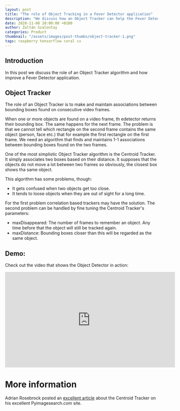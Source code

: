 ```yaml
---
layout: post
title: "The role of Object Tracking in a Fever Detector application"
description: "We discuss how an Object Tracker can help the Fever Detector camera whe objects disappear temporarily"
date: 2020-11-08 20:00:00 +0100
author: Zoltán Szalontay
categories: Product
thumbnail: "/assets/images/post-thumbs/object-tracker-1.png"
tags: raspberry tensorflow coral cv
---
```

## Introduction

In this post we discuss the role of an Object Tracker algorithm and how improve a Fever Detector application.

## Object Tracker

The role of an Object Tracker is to make and maintain associations between bounding boxes found on consecutive video frames.

When one or more objects are found on a video frame, th edetector returns their bounding box. The same happens for the next frame. The problem is that we cannot tell which rectangle on the second frame contains the same object (person, face etc.) that for example the first rectangle on the first frame. We need an algorithm that finds and maintains 1-1 associations between bounding boxes found on the two frames.

One of the most simplistic Object Tracker algorithm is the Centroid Tracker. It simply associates two boxes based on their distance. It supposes that the objects do not move a lot between two frames so obviously, the closest box shows tha same object.

This algorithm has some problems, though:
* It gets confused when two objects get too close.
* It tends to loose objects when they are out of sight for a long time.

For the first problem correlation based trackers may have the solution. The second problem can be handled by fine tuning the Centroid Tracker's parameters:
* maxDisappeared: The number of frames to remember an object. Any time before that the object will still be tracked again.
* maxDistance: Bounding boxes closer than this will be regarded as the same object.

## Demo:

Check out the video that shows the Object Detector in action:
<iframe width="560" height="315" src="https://youtu.be/hqLGBOBQ7_4" frameborder="0" allow="accelerometer; autoplay; clipboard-write; encrypted-media; gyroscope; picture-in-picture" allowfullscreen></iframe>

# More information

Adrian Rosebrock posted an [excellent article](https://www.pyimagesearch.com/2018/07/23/simple-object-tracking-with-opencv/) about the Centroid Tracker on his excellent Pyimagesearch.com site.